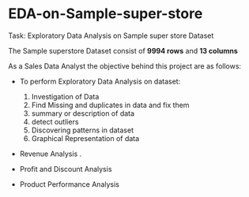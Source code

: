 # EDA-on-Sample-super-store

Task: Exploratory Data Analysis on Sample super store Dataset

The Sample superstore Dataset consist of **9994 rows** and **13 columns**

As a Sales Data Analyst the objective behind this project are as follows:


*   To perform Exploratory Data Analysis on dataset:
  
      1.   Investigation of Data
      2.   Find Missing and duplicates in data and fix them
      3.   summary or description of data
      4.   detect outliers
      5.   Discovering patterns in dataset
      6.   Graphical Representation of data

*   Revenue Analysis .
  
*   Profit and Discount Analysis
  
*   Product Performance Analysis

